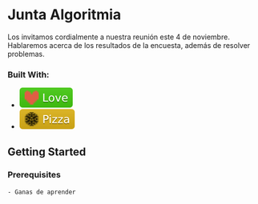# Junta Algoritmia
Los invitamos cordialmente a nuestra reunión este 4 de noviembre. Hablaremos acerca de los resultados de la encuesta, además de resolver problemas.
### Built With:
- ![Love Shield](heart_banner.svg)
- ![Pizza Shield](pizza_shield.svg)
## Getting Started
### Prerequisites
```
- Ganas de aprender
```
